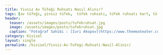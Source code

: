 ```yaml
---
title: Yivsiz Av Tüfeği Ruhsatı Nasıl Alınır?
tags: [av tüfeği, yivsiz tüfek,  tüfek ruhsatı, tüfek ruhsatı kart, tüfek ruhsat ücreti, kimler av tüfeği alabilir, av tüfeği almak, otomatik av tüfeği]
header:
  teaser: /assets/images/posts/tufekruhsat.jpg
  image: /assets/images/posts/tufekruhsat.jpg
  caption: "Fotoğraf Sahibi : [Iuri Akopov](https://www.themeateater.com/gear/general/best-semi-auto-hunting-rifles)"
category: Kisisel
layout: single
permalink: /kisisel/Yivsiz-Av-Tufegi-Ruhsati-Nasil-Alinir/
---
```

